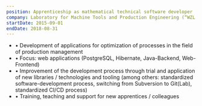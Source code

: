 ```yaml
---
position: Apprenticeship as mathematical technical software developer
company: Laboratory for Machine Tools and Production Engineering (“WZL der RWTH Aachen”)
startDate: 2015-09-01
endDate: 2018-08-31
---
```


- • Development of applications for optimization of processes in the field of production management
- • Focus: web applications (PostgreSQL, Hibernate, Java-Backend, Web-Frontend)
- • Improvement of the development process through trial and application of new libraries / technologies and tooling (among others: standardized software-development process, switching from Subversion to Git(Lab), standardized CI/CD process)
- • Training, teaching and support for new apprentices / colleagues
